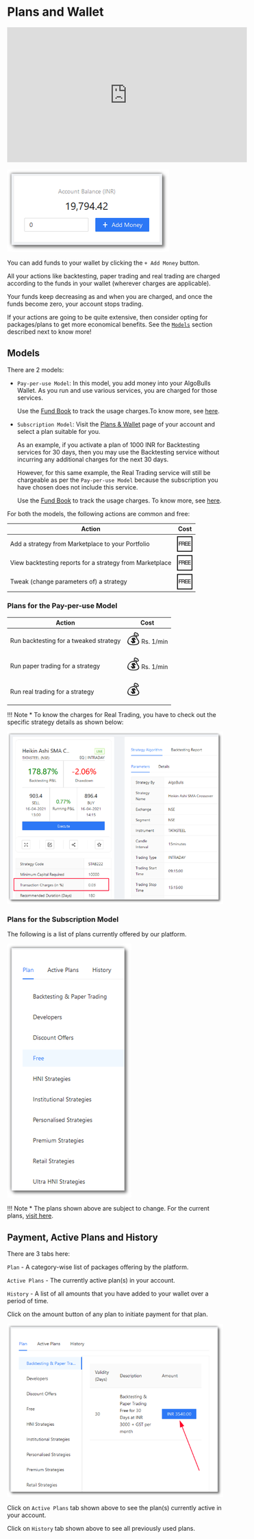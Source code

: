 # Plans and Wallet

<iframe width="560" height="315" src="https://www.youtube.com/embed/KWfAVlhbDbU" frameborder="0" allow="accelerometer; autoplay; encrypted-media; gyroscope; picture-in-picture" allowfullscreen></iframe>

![Nav](imgs/wallet_money.png)

You can add funds to your wallet by clicking the `+ Add Money` button.

All your actions like backtesting, paper trading and real trading are charged according to the funds in your wallet (wherever charges are applicable).

Your funds keep decreasing as and when you are charged, and once the funds become zero, your account stops trading.

If your actions are going to be quite extensive, then consider opting for packages/plans to get more economical benefits. See the [`Models`](#models) section described next to know more!

## Models

There are 2 models:

* `Pay-per-use Model`: In this model, you add money into your AlgoBulls Wallet. As you run and use various services, you are charged for those services.

    Use the [Fund Book](Books/fundbook.md) to track the usage charges.To know more, see [here](#plans-for-the-pay-per-use-model).

* `Subscription Model`: Visit the [Plans & Wallet](https://app.algobulls.com/wallet) page of your account and select a plan suitable for you.

    As an example, if you activate a plan of 1000 INR for Backtesting services for 30 days, then you may use the Backtesting service without incurring any additional charges for the next 30 days.

    However, for this same example, the Real Trading service will still be chargeable as per the `Pay-per-use Model` because the subscription you have chosen does not include this service.

    Use the [Fund Book](Books/fundbook.md) to track the usage charges. To know more, see [here](#plans-for-the-subscription-model).

For both the models, the following actions are common and free:

| Action                                                   | Cost |
|----------------------------------------------------------|------|
| Add a strategy from Marketplace to your Portfolio        | <font size=6>🆓</font>  |
| View backtesting reports for a strategy from Marketplace | <font size=6>🆓</font>   |
| Tweak (change parameters of) a strategy                  | <font size=6>🆓</font>   |

### Plans for the Pay-per-use Model

| Action                                                   | Cost |
|----------------------------------------------------------|------|
| Run backtesting for a tweaked strategy                   | <font size=6>💰</font> Rs. 1/min   |
| Run paper trading for a strategy                         | <font size=6>💰</font> Rs. 1/min    |
| Run real trading for a strategy                          | <font size=6>💰</font>    |

!!! Note
    * To know the charges for Real Trading, you have to check out the specific strategy details as shown below:

[ ![Wallet](imgs/rt_charges.png "Click to Enlarge or Ctrl+Click to open in a new Tab") ](imgs/rt_charges.png)

### Plans for the Subscription Model

The following is a list of plans currently offered by our platform.

![Nav](imgs/wallet_plans_list.png)

!!! Note
    * The plans shown above are subject to change. For the current plans, [visit here](https://app.algobulls.com/wallet).

## Payment, Active Plans and History

There are 3 tabs here:

`Plan` - A category-wise list of packages offering by the platform.

`Active Plans` - The currently active plan(s) in your account.

`History` - A list of all amounts that you have added to your wallet over a period of time.

Click on the amount button of any plan to initiate payment for that plan. 

![Nav](imgs/wallet_plans.png)

Click on `Active Plans` tab shown above to see the plan(s) currently active in your account.

Click on `History` tab shown above to see all previously used plans.
